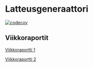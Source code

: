 # Latteusgeneraattori
[![codecov](https://codecov.io/gh/emigination/latteusgeneraattori/branch/main/graph/badge.svg?token=PSNX904CU4)](https://codecov.io/gh/emigination/latteusgeneraattori)


## Viikkoraportit

[Viikkoraportti 1](https://github.com/emigination/latteusgeneraattori/blob/main/viikkoraportit/viikkoraportti1.md)

[Viikkoraportti 2](https://github.com/emigination/latteusgeneraattori/blob/main/viikkoraportit/viikkoraportti2.md)